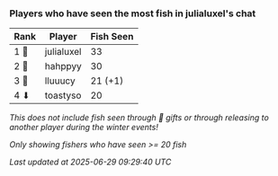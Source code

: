 ### Players who have seen the most fish in julialuxel's chat
| Rank | Player | Fish Seen |
|------|--------|-----------|
| 1 🥇  | julialuxel  | 33 |
| 2 🥈  | hahppyy  | 30 |
| 3 🥉  | lluuucy  | 21 (+1) |
| 4 ⬇ | toastyso  | 20 |

_This does not include fish seen through 🎁 gifts or through releasing to another player during the winter events!_

_Only showing fishers who have seen >= 20 fish_

_Last updated at 2025-06-29 09:29:40 UTC_